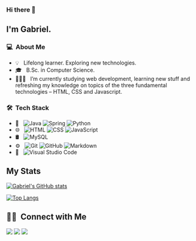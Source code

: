 ### Hi there 👋

## I'm Gabriel.

### 💻 &nbsp;About Me 

- 💡 &nbsp; Lifelong learner. Exploring new technologies. 
- 🎓 &nbsp; B.Sc. in Computer Science.
- 👨🏻‍💻 &nbsp; I’m currently studying web development, learning new stuff and refreshing my knowledge on topics of the three fundamental technologies – HTML, CSS and Javascript.


### 🛠 &nbsp;Tech Stack

- 🚀 &nbsp;
   ![Java](https://img.shields.io/badge/Java-ED8B00?style=for-the-badge&logo=java&logoColor=white)
   ![Spring](https://img.shields.io/badge/Spring-6DB33F?style=for-the-badge&logo=spring&logoColor=white)
   ![Python](https://img.shields.io/badge/Python-3776AB?style=for-the-badge&logo=python&logoColor=white)
- 🌐 &nbsp;
  ![HTML](https://img.shields.io/badge/-HTML-333333?style=flat&logo=HTML5)
  ![CSS](https://img.shields.io/badge/-CSS-333333?style=flat&logo=CSS3&logoColor=1572B6)
  ![JavaScript](https://img.shields.io/badge/-JavaScript-333333?style=flat&logo=javascript)
- 🛢 &nbsp;
  ![MySQL](https://img.shields.io/badge/MySQL-00000F?style=for-the-badge&logo=mysql&logoColor=white)
- ⚙️ &nbsp;
  ![Git](https://img.shields.io/badge/-Git-333333?style=flat&logo=git)
  ![GitHub](https://img.shields.io/badge/-GitHub-333333?style=flat&logo=github)
  ![Markdown](https://img.shields.io/badge/-Markdown-333333?style=flat&logo=markdown)
- 🔧 &nbsp;
  ![Visual Studio Code](https://img.shields.io/badge/-Visual%20Studio%20Code-333333?style=flat&logo=visual-studio-code&logoColor=007ACC)


## My Stats
<!-- <p>
<a href="https://github.com/AVS1508">
  <img height="180em" src="https://github-readme-stats.vercel.app/api?username=limagb&show_icons=true&theme=aura" />
  <img height="180em" src="https://github-readme-stats-eight-theta.vercel.app/api/top-langs/?username=limagb&theme=blue-green&layout=compact&exclude_lang=java+r" />
</a>
</p> -->
[![Gabriel's GitHub stats](https://github-readme-stats.vercel.app/api?username=limagb&show_icons=true&theme=aura)](https://github.com/limagb/github-readme-stats)

[![Top Langs](https://github-readme-stats.vercel.app/api/top-langs/?username=limagb&theme=blue-green)](https://github.com/limagb/github-readme-stats)


##  🤝🏻 &nbsp;Connect with Me

<div>
<a href="https://github.com/limagb"><img src="https://img.shields.io/badge/GitHub-100000?style=for-the-badge&logo=github&logoColor=white"/></a>
<a href="https://www.linkedin.com/in/gabriel-binda-lima-8a224b109/"><img src="https://img.shields.io/badge/LinkedIn-0077B5?style=for-the-badge&logo=linkedin&logoColor=white"/></a>
<a href="mailto:gabrielbinda84@gmail.com"><img src="https://img.shields.io/badge/Gmail-D14836?style=for-the-badge&logo=gmail&logoColor=white"/></a>
</div>

<!---
limagb/limagb is a ✨ special ✨ repository because its `README.md` (this file) appears on your GitHub profile.
You can click the Preview link to take a look at your changes.
--->
